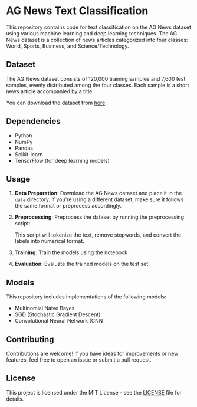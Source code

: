 # AG News Text Classification

This repository contains code for text classification on the AG News dataset using various machine learning and deep learning techniques. The AG News dataset is a collection of news articles categorized into four classes: World, Sports, Business, and Science/Technology.

## Dataset

The AG News dataset consists of 120,000 training samples and 7,600 test samples, evenly distributed among the four classes. Each sample is a short news article accompanied by a title.

You can download the dataset from [here](https://www.kaggle.com/datasets/amananandrai/ag-news-classification-dataset).

## Dependencies

- Python
- NumPy
- Pandas
- Scikit-learn
- TensorFlow (for deep learning models)


## Usage

1. **Data Preparation**: Download the AG News dataset and place it in the `data` directory. If you're using a different dataset, make sure it follows the same format or preprocess accordingly.

2. **Preprocessing**: Preprocess the dataset by running the preprocessing script:

    This script will tokenize the text, remove stopwords, and convert the labels into numerical format.

3. **Training**: Train the models using the notebook

4. **Evaluation**: Evaluate the trained models on the test set 

## Models

This repository includes implementations of the following models:

- Multinomial Naive Bayes
- SGD (Stochastic Gradient Descent)
- Convolutional Neural Network (CNN

## Contributing

Contributions are welcome! If you have ideas for improvements or new features, feel free to open an issue or submit a pull request.

## License

This project is licensed under the MIT License - see the [LICENSE](https://choosealicense.com/licenses/mit/) file for details.

